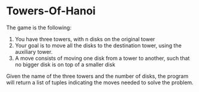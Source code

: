 # Towers-Of-Hanoi

The game is the following:
1. You have three towers, with n disks on the original tower
2. Your goal is to move all the disks to the destination tower, using the auxiliary tower.
3. A move consists of moving one disk from a tower to another, such that no bigger disk
	is on top of a smaller disk
  
Given the name of the three towers and the number of disks, the program will return a list of tuples indicating the moves needed to solve the problem.
